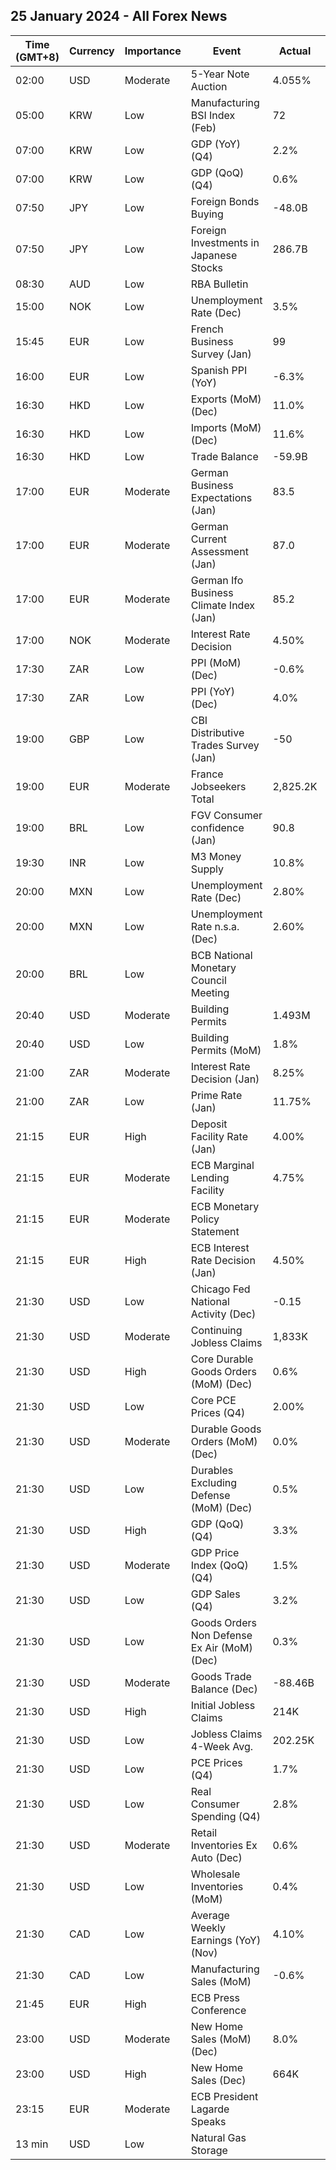 ## 25 January 2024 - All Forex News

| Time (GMT+8) | Currency | Importance | Event | Actual | Forecast | Previous |
|------|----------|------------|-------|--------|----------|----------|
| 02:00 | USD | Moderate | 5-Year Note Auction | 4.055% |  | 3.801% |
| 05:00 | KRW | Low | Manufacturing BSI Index (Feb) | 72 |  | 72 |
| 07:00 | KRW | Low | GDP (YoY) (Q4) | 2.2% | 2.1% | 1.4% |
| 07:00 | KRW | Low | GDP (QoQ) (Q4) | 0.6% | 0.5% | 0.6% |
| 07:50 | JPY | Low | Foreign Bonds Buying | -48.0B |  | 1,689.3B |
| 07:50 | JPY | Low | Foreign Investments in Japanese Stocks | 286.7B |  | 1,202.0B |
| 08:30 | AUD | Low | RBA Bulletin |  |  |  |
| 15:00 | NOK | Low | Unemployment Rate (Dec) | 3.5% |  | 3.8% |
| 15:45 | EUR | Low | French Business Survey (Jan) | 99 | 100 | 99 |
| 16:00 | EUR | Low | Spanish PPI (YoY) | -6.3% |  | -7.6% |
| 16:30 | HKD | Low | Exports (MoM) (Dec) | 11.0% |  | 7.4% |
| 16:30 | HKD | Low | Imports (MoM) (Dec) | 11.6% |  | 7.1% |
| 16:30 | HKD | Low | Trade Balance | -59.9B |  | -27.9B |
| 17:00 | EUR | Moderate | German Business Expectations (Jan) | 83.5 | 84.8 | 84.2 |
| 17:00 | EUR | Moderate | German Current Assessment (Jan) | 87.0 | 88.6 | 88.5 |
| 17:00 | EUR | Moderate | German Ifo Business Climate Index (Jan) | 85.2 | 86.7 | 86.3 |
| 17:00 | NOK | Moderate | Interest Rate Decision | 4.50% | 4.50% | 4.50% |
| 17:30 | ZAR | Low | PPI (MoM) (Dec) | -0.6% | -0.3% | -0.6% |
| 17:30 | ZAR | Low | PPI (YoY) (Dec) | 4.0% | 4.3% | 4.6% |
| 19:00 | GBP | Low | CBI Distributive Trades Survey (Jan) | -50 | -30 | -32 |
| 19:00 | EUR | Moderate | France Jobseekers Total | 2,825.2K |  | 2,826.6K |
| 19:00 | BRL | Low | FGV Consumer confidence (Jan) | 90.8 |  | 93.2 |
| 19:30 | INR | Low | M3 Money Supply | 10.8% |  | 10.9% |
| 20:00 | MXN | Low | Unemployment Rate (Dec) | 2.80% |  | 2.80% |
| 20:00 | MXN | Low | Unemployment Rate n.s.a. (Dec) | 2.60% | 2.60% | 2.70% |
| 20:00 | BRL | Low | BCB National Monetary Council Meeting |  |  |  |
| 20:40 | USD | Moderate | Building Permits | 1.493M | 1.495M | 1.467M |
| 20:40 | USD | Low | Building Permits (MoM) | 1.8% |  | -2.1% |
| 21:00 | ZAR | Moderate | Interest Rate Decision (Jan) | 8.25% |  | 8.25% |
| 21:00 | ZAR | Low | Prime Rate (Jan) | 11.75% |  | 11.75% |
| 21:15 | EUR | High | Deposit Facility Rate (Jan) | 4.00% | 4.00% | 4.00% |
| 21:15 | EUR | Moderate | ECB Marginal Lending Facility | 4.75% |  | 4.75% |
| 21:15 | EUR | Moderate | ECB Monetary Policy Statement |  |  |  |
| 21:15 | EUR | High | ECB Interest Rate Decision (Jan) | 4.50% | 4.50% | 4.50% |
| 21:30 | USD | Low | Chicago Fed National Activity (Dec) | -0.15 |  | 0.01 |
| 21:30 | USD | Moderate | Continuing Jobless Claims | 1,833K | 1,828K | 1,806K |
| 21:30 | USD | High | Core Durable Goods Orders (MoM) (Dec) | 0.6% | 0.2% | 0.5% |
| 21:30 | USD | Low | Core PCE Prices (Q4) | 2.00% | 2.00% | 2.00% |
| 21:30 | USD | Moderate | Durable Goods Orders (MoM) (Dec) | 0.0% | 1.1% | 5.5% |
| 21:30 | USD | Low | Durables Excluding Defense (MoM) (Dec) | 0.5% |  | 6.9% |
| 21:30 | USD | High | GDP (QoQ) (Q4) | 3.3% | 2.0% | 4.9% |
| 21:30 | USD | Moderate | GDP Price Index (QoQ) (Q4) | 1.5% | 2.3% | 3.3% |
| 21:30 | USD | Low | GDP Sales (Q4) | 3.2% |  | 3.6% |
| 21:30 | USD | Low | Goods Orders Non Defense Ex Air (MoM) (Dec) | 0.3% | 0.1% | 1.0% |
| 21:30 | USD | Moderate | Goods Trade Balance (Dec) | -88.46B | -88.70B | -90.27B |
| 21:30 | USD | High | Initial Jobless Claims | 214K | 200K | 189K |
| 21:30 | USD | Low | Jobless Claims 4-Week Avg. | 202.25K |  | 203.75K |
| 21:30 | USD | Low | PCE Prices (Q4) | 1.7% |  | 2.6% |
| 21:30 | USD | Low | Real Consumer Spending (Q4) | 2.8% |  | 3.1% |
| 21:30 | USD | Moderate | Retail Inventories Ex Auto (Dec) | 0.6% |  | -0.6% |
| 21:30 | USD | Low | Wholesale Inventories (MoM) | 0.4% | -0.2% | -0.4% |
| 21:30 | CAD | Low | Average Weekly Earnings (YoY) (Nov) | 4.10% |  | 4.03% |
| 21:30 | CAD | Low | Manufacturing Sales (MoM) | -0.6% |  | 1.2% |
| 21:45 | EUR | High | ECB Press Conference |  |  |  |
| 23:00 | USD | Moderate | New Home Sales (MoM) (Dec) | 8.0% |  | -9.0% |
| 23:00 | USD | High | New Home Sales (Dec) | 664K | 645K | 615K |
| 23:15 | EUR | Moderate | ECB President Lagarde Speaks |  |  |  |
| 13 min | USD | Low | Natural Gas Storage |  | -322B | -154B |
